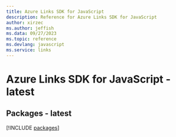 ```yaml
---
title: Azure Links SDK for JavaScript
description: Reference for Azure Links SDK for JavaScript
author: xirzec
ms.author: jeffish
ms.data: 09/27/2023
ms.topic: reference
ms.devlang: javascript
ms.service: links
---
```

# Azure Links SDK for JavaScript - latest
## Packages - latest
[!INCLUDE [packages](links-index.md)]